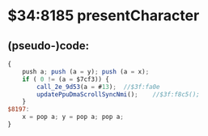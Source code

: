 ﻿
# $34:8185 presentCharacter

<summary></summary>

## (pseudo-)code:
```js
{
	push a;	push (a = y); push (a = x);
	if ( 0 != (a = $7cf3)) {
		call_2e_9d53(a = #13);	//$3f:fa0e
		updatePpuDmaScrollSyncNmi();	//$3f:f8c5();
	}
$8197:
	x = pop a; y = pop a; pop a;
}
```



